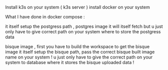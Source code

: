 Install k3s on your system ( k3s server )
install docker on your system 


What I have done in docker compose : 

it itself setup the postgress path , 
postgres image it will itself fetch but 
u just only have to give correct path on your system where to store the postgress data

bisque image , first you have to build the workspace to get the bisque image 
it itself setup the bisque path, 
pass the correct bisque built image name on your system ! 
u just only have to give the correct path on your system to database where it stores the bisque uploaded data ! 





